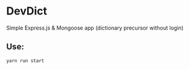 # DevDict
Simple Express.js &amp; Mongoose app (dictionary precursor without login)

## Use:
`yarn run start`
